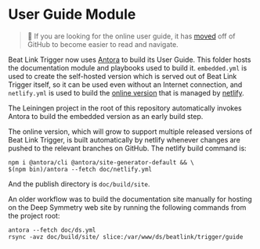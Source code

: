 # User Guide Module

> :mag_right: If you are looking for the online user guide, it has
> [moved](https://blt-guide.deepsymmetry.org/) off of
> GitHub to become easier to read and navigate.

Beat Link Trigger now uses [Antora](https://antora.org) to build its
User Guide. This folder hosts the documentation module and playbooks
used to build it. `embedded.yml` is used to create the self-hosted
version which is served out of Beat Link Trigger itself, so it can be
used even without an Internet connection, and `netlify.yml` is used to
build the [online version](https://blt-guide.deepsymmetry.org/) that
is managed by [netlify](https://www.netlify.com).

The Leiningen project in the root of this repository automatically
invokes Antora to build the embedded version as an early build step.

The online version, which will grow to support multiple released
versions of Beat Link Trigger, is built automatically by netlify
whenever changes are pushed to the relevant branches on GitHub. The
netlify build command is:

    npm i @antora/cli @antora/site-generator-default && \
    $(npm bin)/antora --fetch doc/netlify.yml

And the publish directory is `doc/build/site`.

An older workflow was to build the documentation site manually for
hosting on the Deep Symmetry web site by running the following
commands from the project root:

    antora --fetch doc/ds.yml
    rsync -avz doc/build/site/ slice:/var/www/ds/beatlink/trigger/guide
